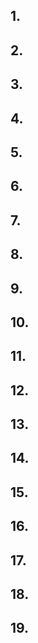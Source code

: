 ## 1.


## 2.


## 3.


## 4.


## 5.


## 6.


## 7.


## 8.


## 9.


## 10.


## 11.


## 12.


## 13.


## 14.


## 15.


## 16.


## 17.


## 18.


## 19.


